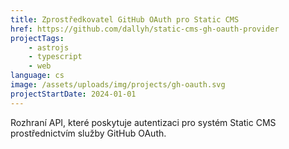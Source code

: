 ```yaml
---
title: Zprostředkovatel GitHub OAuth pro Static CMS
href: https://github.com/dallyh/static-cms-gh-oauth-provider
projectTags:
    - astrojs
    - typescript
    - web
language: cs
image: /assets/uploads/img/projects/gh-oauth.svg
projectStartDate: 2024-01-01
---
```


Rozhraní API, které poskytuje autentizaci pro systém Static CMS prostřednictvím služby GitHub OAuth.
